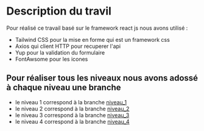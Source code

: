 # Description du travil

Pour réalisé ce travail basé sur le framework react js nous avons utilisé : 

 - Tailwind CSS pour la mise en forme qui est un framework css 
 - Axios qui client HTTP pour recuperer l'api
 - Yup pour la validation du formulaire
 - FontAwsome pour les icones

## Pour réaliser tous les niveaux nous avons adossé à chaque niveau une branche

- le niveau 1 correspond à la branche [niveau_1](https://github.com/Salihou-Abdoulaye/teacher_test/tree/niveau_1)
- le niveau 2 correspond à la branche [niveau_2](https://github.com/Salihou-Abdoulaye/teacher_test/tree/niveau_2)
- le niveau 3 correspond à la branche [niveau_3](https://github.com/Salihou-Abdoulaye/teacher_test/tree/niveau_3)
- le niveau 4 correspond à la branche [niveau_4](https://github.com/Salihou-Abdoulaye/teacher_test/tree/niveau_4)

